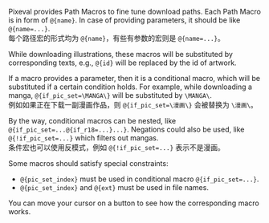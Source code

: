 Pixeval provides Path Macros to fine tune download paths.
Each Path Macro is in form of `@{name}`. In case of providing parameters, it should be like `@{name=...}`.\
每个路径宏的形式均为 `@{name}`，有些有参数的宏则是 `@{name=...}`。

While downloading illustrations, these macros will be substituted by corresponding texts, e.g., `@{id}` will be replaced by the id of artwork.

If a macro provides a parameter, then it is a conditional macro, which will be substituted if a certain condition holds.
For example, while downloading a manga, `@{if_pic_set=\MANGA\}` will be substituted by `\MANGA\`.\
例如如果正在下载一副漫画作品，则 `@{if_pic_set=\漫画\}` 会被替换为 `\漫画\`。

By the way, conditional macros can be nested, like `@{if_pic_set=...@{if_r18=...}...}`.
Negations could also be used, like `@{!if_pic_set=...}` which filters out mangas.\
条件宏也可以使用反模式，例如 `@{!if_pic_set=...}` 表示不是漫画。

Some macros should satisfy special constraints:

- `@{pic_set_index}` must be used in conditional macro `@{if_pic_set=...}`.
- `@{pic_set_index}` and `@{ext}` must be used in file names.

You can move your cursor on a button to see how the corresponding macro works.
